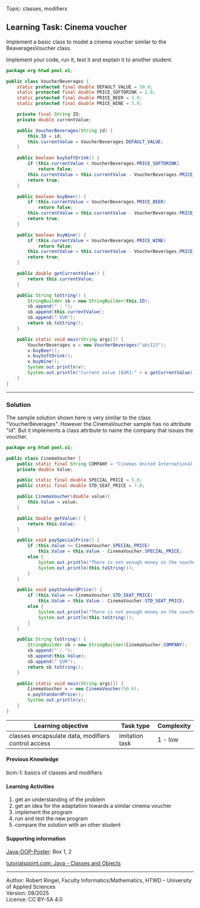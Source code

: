 Topic: classes, modifiers

## Learning Task: Cinema voucher

Implement a basic class to model a cinema voucher similar to the BeaveragesVoucher class.

Implement your code, run it, test it and explain it to another student.

``` java
package org.htwd.pool.o1;

public class VoucherBeverages {
    static protected final double DEFAULT_VALUE = 50.0;
    static protected final double PRICE_SOFTDRINK = 2.0;
    static protected final double PRICE_BEER = 3.0;
    static protected final double PRICE_WINE = 5.0;

    private final String ID;
    private double currentValue;

    public VoucherBeverages(String id) {
        this.ID = id;
        this.currentValue = VoucherBeverages.DEFAULT_VALUE;
    }

    public boolean buySoftDrink() {
        if (this.currentValue < VoucherBeverages.PRICE_SOFTDRINK)
            return false;
        this.currentValue = this.currentValue - VoucherBeverages.PRICE_SOFTDRINK;
        return true;
    }

    public boolean buyBeer() {
        if (this.currentValue < VoucherBeverages.PRICE_BEER)
            return false;
        this.currentValue = this.currentValue - VoucherBeverages.PRICE_BEER;
        return true;
    }

    public boolean buyWine() {
        if (this.currentValue < VoucherBeverages.PRICE_WINE)
            return false;
        this.currentValue = this.currentValue - VoucherBeverages.PRICE_WINE;
        return true;
    }

    public double getCurrentValue() {
        return this.currentValue;
    }

    public String toString() {
        StringBuilder sb = new StringBuilder(this.ID);
        sb.append(" : ");
        sb.append(this.currentValue);
        sb.append(" EUR");
        return sb.toString();
    }

    public static void main(String args[]) {
        VoucherBeverages v = new VoucherBeverages("abc123");
        v.buyBeer();
        v.buySoftDrink();
        v.buyWine();
        System.out.println(v);
        System.out.println("Current value [EUR]:" + v.getCurrentValue());
    }
}
```

---------------------------------------

### Solution

The sample solution shown here is very similar to the class "VoucherBeverages". However the CinemaVoucher sample has no attribute "id". But it implements a class attribute to name the company that issues the voucher.

``` java
package org.htwd.pool.o1;

public class CinemaVoucher {
    public static final String COMPANY = "Cinemas United International Ltd.";
    private double Value;

    public static final double SPECIAL_PRICE = 5.0;
    public static final double STD_SEAT_PRICE = 7.0;

    public CinemaVoucher(double value){
        this.Value = value;
    }

    public double getValue() {
        return this.Value;
    }

    public void paySpecialPrice() {
        if (this.Value >= CinemaVoucher.SPECIAL_PRICE)
            this.Value = this.Value - CinemaVoucher.SPECIAL_PRICE;
        else {
            System.out.println("There is not enough money on the voucher");
            System.out.println(this.toString());
        }
    }

    public void payStandardPrice() {
        if (this.Value >= CinemaVoucher.STD_SEAT_PRICE)
            this.Value = this.Value - CinemaVoucher.STD_SEAT_PRICE;
        else {
            System.out.println("There is not enough money on the voucher");
            System.out.println(this.toString());
        }
    }

    public String toString() {
        StringBuilder sb = new StringBuilder(CinemaVoucher.COMPANY);
        sb.append(" : ");
        sb.append(this.Value);
        sb.append(" EUR");
        return sb.toString();
    }

    public static void main(String args[]) {
        CinemaVoucher v = new CinemaVoucher(50.0);
        v.payStandardPrice();
        System.out.println(v);
    }
}
```

| **Learning objective**                         | **Task type**     | **Complexity** |
| ---------------------------------------------- | ----------------- | -------------- |
| classes encapsulate data, modifiers control access | imitation task | 1 - low       |  

#### Previous Knowledge

bcm-1: basics of classes and modifiers  

#### Learning Activities

1) get an understanding of the problem
2) get an idea for the adaptation towards a similar cinema voucher
3) implement the program
4) run and test the new program
5) compare the solution with an other student

#### Supporting information

[Java-OOP-Poster](../JavaPosterOOP_engl.pdf): Box 1, 2

[tutorialspoint.com: Java - Classes and Objects](https://www.tutorialspoint.com/java/java_object_classes.htm)  

---------------------------------------
Author: Robert Ringel, Faculty Informatics/Mathematics, HTWD – University of Applied Sciences  
Version: 08/2025            
License: CC BY-SA 4.0
